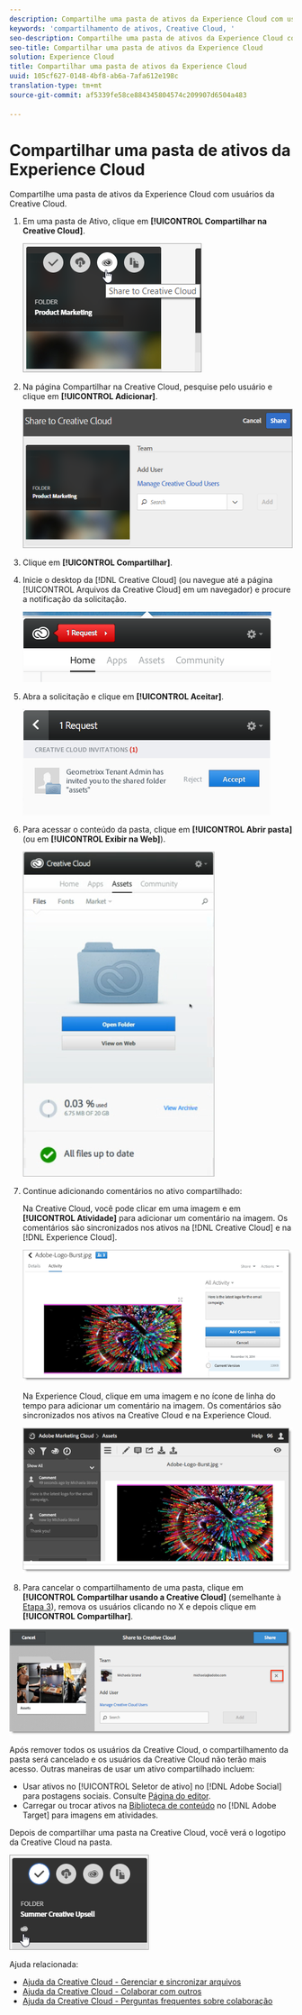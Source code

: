 ```yaml
---
description: Compartilhe uma pasta de ativos da Experience Cloud com usuários da Creative Cloud.
keywords: 'compartilhamento de ativos, Creative Cloud, '
seo-description: Compartilhe uma pasta de ativos da Experience Cloud com usuários da Creative Cloud.
seo-title: Compartilhar uma pasta de ativos da Experience Cloud
solution: Experience Cloud
title: Compartilhar uma pasta de ativos da Experience Cloud
uuid: 105cf627-0148-4bf8-ab6a-7afa612e198c
translation-type: tm+mt
source-git-commit: af5339fe58ce884345804574c209907d6504a483

---
```



# Compartilhar uma pasta de ativos da Experience Cloud

Compartilhe uma pasta de ativos da Experience Cloud com usuários da Creative Cloud.

1. Em uma pasta de Ativo, clique em **[!UICONTROL Compartilhar na Creative Cloud]**.

   ![Resultado da etapa](assets/asset-share-cc.png)
1. Na página Compartilhar na Creative Cloud, pesquise pelo usuário e clique em **[!UICONTROL Adicionar]**.

   ![](assets/asset-share-cc-page.png)

1. Clique em **[!UICONTROL Compartilhar]**.
1. Inicie o desktop da [!DNL Creative Cloud] (ou navegue até a página [!UICONTROL Arquivos da Creative Cloud] em um navegador) e procure a notificação da solicitação.

   ![](assets/cc_share_request.png)
1. Abra a solicitação e clique em **[!UICONTROL Aceitar]**.

   ![Resultado da etapa](assets/cc_share_accept.png)
1. Para acessar o conteúdo da pasta, clique em **[!UICONTROL Abrir pasta]** (ou em **[!UICONTROL Exibir na Web]**).

   ![Resultado da etapa](assets/creative_cloud_open_folder.png)
1. Continue adicionando comentários no ativo compartilhado:

   Na Creative Cloud, você pode clicar em uma imagem e em **[!UICONTROL Atividade]** para adicionar um comentário na imagem. Os comentários são sincronizados nos ativos na [!DNL Creative Cloud] e na [!DNL Experience Cloud].

   ![](assets/asset_comment_cc.png)

   Na Experience Cloud, clique em uma imagem e no ícone de linha do tempo para adicionar um comentário na imagem. Os comentários são sincronizados nos ativos na Creative Cloud e na Experience Cloud.

   ![](assets/asset_comment_mac.png)

1. Para cancelar o compartilhamento de uma pasta, clique em **[!UICONTROL Compartilhar usando a Creative Cloud]** (semelhante à [Etapa 3](../experience-cloud-assets/t-share-creative-cloud.md#step_BA17CFA185284641A9B878BA29551996)), remova os usuários clicando no X e depois clique em **[!UICONTROL Compartilhar]**.

![](assets/asset_remove_user.png)

Após remover todos os usuários da Creative Cloud, o compartilhamento da pasta será cancelado e os usuários da Creative Cloud não terão mais acesso.
Outras maneiras de usar um ativo compartilhado incluem:

* Usar ativos no [!UICONTROL Seletor de ativo] no [!DNL Adobe Social] para postagens sociais. Consulte [Página do editor](https://marketing.adobe.com/resources/help/en_US/social/?f=c_pub_publisher).
* Carregar ou trocar ativos na [Biblioteca de conteúdo](https://marketing.adobe.com/resources/help/en_US/target/target/?f=c_manage_content) no [!DNL Adobe Target] para imagens em atividades.

Depois de compartilhar uma pasta na Creative Cloud, você verá o logotipo da Creative Cloud na pasta.

![](assets/asset-cc-logo.png)

Ajuda relacionada:

* [Ajuda da Creative Cloud - Gerenciar e sincronizar arquivos](https://helpx.adobe.com/creative-cloud/help/sync-files.html)
* [Ajuda da Creative Cloud - Colaborar com outros](https://helpx.adobe.com/creative-cloud/help/collaboration.html)
* [Ajuda da Creative Cloud - Perguntas frequentes sobre colaboração](https://helpx.adobe.com/creative-cloud/help/collaboration-faq.html)
